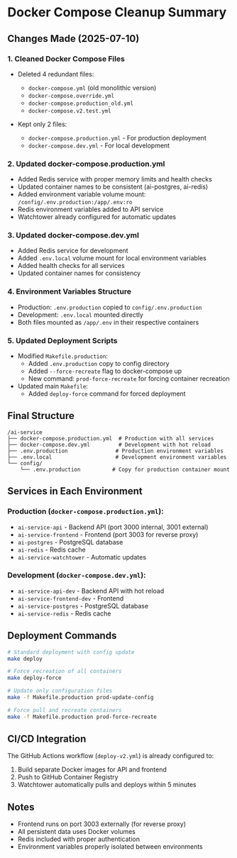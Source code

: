 # Docker Compose Cleanup Summary

## Changes Made (2025-07-10)

### 1. **Cleaned Docker Compose Files**
- Deleted 4 redundant files:
  - `docker-compose.yml` (old monolithic version)
  - `docker-compose.override.yml`
  - `docker-compose.production_old.yml`
  - `docker-compose.v2.test.yml`

- Kept only 2 files:
  - `docker-compose.production.yml` - For production deployment
  - `docker-compose.dev.yml` - For local development

### 2. **Updated docker-compose.production.yml**
- Added Redis service with proper memory limits and health checks
- Updated container names to be consistent (ai-postgres, ai-redis)
- Added environment variable volume mount: `/config/.env.production:/app/.env:ro`
- Redis environment variables added to API service
- Watchtower already configured for automatic updates

### 3. **Updated docker-compose.dev.yml**
- Added Redis service for development
- Added `.env.local` volume mount for local environment variables
- Added health checks for all services
- Updated container names for consistency

### 4. **Environment Variables Structure**
- Production: `.env.production` copied to `config/.env.production`
- Development: `.env.local` mounted directly
- Both files mounted as `/app/.env` in their respective containers

### 5. **Updated Deployment Scripts**
- Modified `Makefile.production`:
  - Added `.env.production` copy to config directory
  - Added `--force-recreate` flag to docker-compose up
  - New command: `prod-force-recreate` for forcing container recreation
- Updated main `Makefile`:
  - Added `deploy-force` command for forced deployment

## Final Structure

```
/ai-service
├── docker-compose.production.yml  # Production with all services
├── docker-compose.dev.yml         # Development with hot reload
├── .env.production               # Production environment variables
├── .env.local                    # Development environment variables
└── config/
    └── .env.production          # Copy for production container mount
```

## Services in Each Environment

### Production (`docker-compose.production.yml`):
- `ai-service-api` - Backend API (port 3000 internal, 3001 external)
- `ai-service-frontend` - Frontend (port 3003 for reverse proxy)
- `ai-postgres` - PostgreSQL database
- `ai-redis` - Redis cache
- `ai-service-watchtower` - Automatic updates

### Development (`docker-compose.dev.yml`):
- `ai-service-api-dev` - Backend API with hot reload
- `ai-service-frontend-dev` - Frontend
- `ai-service-postgres` - PostgreSQL database
- `ai-service-redis` - Redis cache

## Deployment Commands

```bash
# Standard deployment with config update
make deploy

# Force recreation of all containers
make deploy-force

# Update only configuration files
make -f Makefile.production prod-update-config

# Force pull and recreate containers
make -f Makefile.production prod-force-recreate
```

## CI/CD Integration

The GitHub Actions workflow (`deploy-v2.yml`) is already configured to:
1. Build separate Docker images for API and frontend
2. Push to GitHub Container Registry
3. Watchtower automatically pulls and deploys within 5 minutes

## Notes

- Frontend runs on port 3003 externally (for reverse proxy)
- All persistent data uses Docker volumes
- Redis included with proper authentication
- Environment variables properly isolated between environments